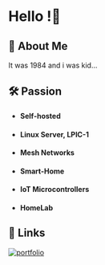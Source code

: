 
# Hello !👋

  
## 🚀 About Me
It was 1984 and i was kid...


## 🛠 Passion
+ #### Self-hosted
+ #### Linux Server, LPIC-1
+ #### Mesh Networks
+ #### Smart-Home 
+ #### IoT Microcontrollers
+ #### HomeLab

  
## 🔗 Links
[![portfolio](https://img.shields.io/badge/my_portfolio-000?style=for-the-badge&logo=ko-fi&logoColor=white)](https://bennibanni.de/)
